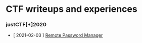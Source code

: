 # CTF writeups and experiences
### justCTF\[*\]2020
- \[ 2021-02-03 \] [Remote Password Manager](rdp.md)
